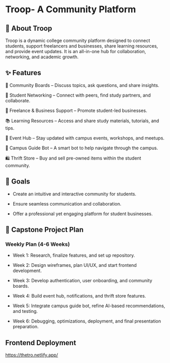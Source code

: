 # Troop- A Community Platform

## 🚀 About Troop

Troop is a dynamic college community platform designed to connect students, support freelancers and businesses, share learning resources, and provide event updates. It is an all-in-one hub for collaboration, networking, and academic growth.

## ✨ Features

📌 Community Boards – Discuss topics, ask questions, and share insights.

👥 Student Networking – Connect with peers, find study partners, and collaborate.

💼 Freelance & Business Support – Promote student-led businesses.

📚 Learning Resources – Access and share study materials, tutorials, and tips.

📅 Event Hub – Stay updated with campus events, workshops, and meetups.

🤖 Campus Guide Bot – A smart bot to help navigate through the campus.

🛍️ Thrift Store – Buy and sell pre-owned items within the student community.

## 🎯 Goals

- Create an intuitive and interactive community for students.

- Ensure seamless communication and collaboration.

- Offer a professional yet engaging platform for student businesses.


## 📌 Capstone Project Plan

### Weekly Plan (4-6 Weeks)

- Week 1: Research, finalize features, and set up repository.

- Week 2: Design wireframes, plan UI/UX, and start frontend development.

- Week 3: Develop authentication, user onboarding, and community boards.

- Week 4: Build event hub, notifications, and thrift store features.

- Week 5: Integrate campus guide bot, refine AI-based recommendations, and testing.

- Week 6: Debugging, optimizations, deployment, and final presentation preparation.

## Frontend Deployment
https://thetro.netlify.app/
